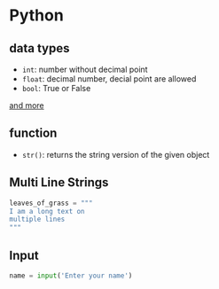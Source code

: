 # Python

## data types

* `int`: number without decimal point
* `float`: decimal number, decial point are allowed
* `bool`: True or False

[and more](https://www.w3schools.com/python/python_datatypes.asp)

## function

* `str()`: returns the string version of the given object

## Multi Line Strings

```python
leaves_of_grass = """
I am a long text on
multiple lines
"""
```

## Input

```python
name = input('Enter your name')
```
